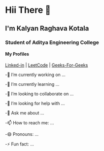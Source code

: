# Hii There 👋

## I'm Kalyan Raghava Kotala
### Student of Aditya Engineering College

#### My  Profiles
[Linked-in](https://www.linkedin.com/in/kalyan-raghava-kotala/)  |
[LeetCode](https://leetcode.com/KalyanRaghava_2002/)  |
[Geeks-For-Geeks](https://auth.geeksforgeeks.org/user/kalyan_raghava_kotala)


-🔭 I’m currently working on ...

-🌱 I’m currently learning ...

-👯 I’m looking to collaborate on ...

-🤔 I’m looking for help with ...

-💬 Ask me about ...

-📫 How to reach me: ...

-😄 Pronouns: ...

-⚡ Fun fact: ...
